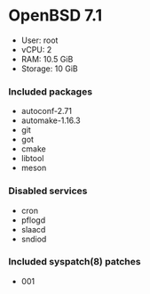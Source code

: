 # OpenBSD 7.1

- User: root
- vCPU: 2
- RAM: 10.5 GiB
- Storage: 10 GiB

### Included packages

- autoconf-2.71
- automake-1.16.3
- git
- got
- cmake
- libtool
- meson

### Disabled services

- cron
- pflogd
- slaacd
- sndiod

### Included syspatch(8) patches

- 001
